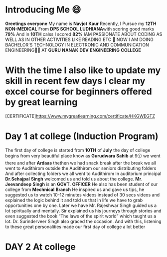 # Introducing Me 😄
**Greetings** **everyone** 
My name is **Navjot** **Kaur** Recently, I Pursue my **12TH** **NON-MEDICAL** From **DPS** **SCHOOL** **LUDHIANA**with scoring good marks **79%** And in **10TH** calss I scored **82%** IAM PASSIONATE ABOUT CODING AS WELL AS IN OTHER ACTIVITIES LIKE READING ETC 🙂
NOW I AM DOING BACHELOR'S TECHNOLOGY IN ELECTRONIC AND COMMUNICATION ENGINEERING👨‍🔧 AT **GURU** **NANAK** **DEV** **ENGINEERING** **COLLEGE** 
# With the time I also like to update my skill in recent few days I clear my excel course for beginners offered by **great** **learning**
[CERTIFICATE]https://www.mygreatlearning.com/certificate/HKGWEGTZ
# Day 1 at college (Induction Program) 
The first day of college is started from **10TH** of **July** the day of college begins from very beautiful place know as **Gurudwara** **Sahib** at 9🕥 we went there and after **Ardaas** thethen we had snack break after the break we all went to Audithirom outside the Audithirom our seniors distributing folders And after collecting folders we all went to Audithirom In auditorium principal **Dr**.**Sehajpal** **Singh** welcomed us and told us about the college. **Mr**. **Jeevandeep** **Singh** is an **GOVT.** **OFFICER** He also has been student of our college from **Mechnical** **Branch** He inspired us and gave us tips, he suggested us to watch 10-12 minutes videos instead of 30 secs videos and explained the logic behind it and told us that in life we ​​have to grab opportunities one by one. Later we have Mr. Rajeshwar Singh guided us a lot spiritually and mentally. Sir explained us his journeys through stories and even suggested the book “The laws of the spirit world” which taught us a lot. Dr. Surinderveer Singh also graced the occasion. And with this, listening to these great personalities made our first day of college a lot better
# DAY 2 At college 
